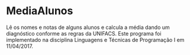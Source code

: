 # MediaAlunos
Lê os nomes e notas de alguns alunos e calcula a média dando um diagnóstico conforme as regras da UNIFACS. Este programa foi implementado na disciplina Linguagens e Técnicas de Programação I em 11/04/2017.
